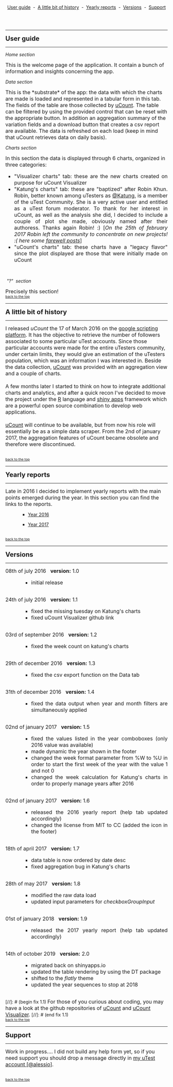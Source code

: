 <style>
p1{
 font-size:20px;
 text-align:justify;
}

p2{
 font-size:16px;
 text-align:justify;
}
</style>

<br>
<p id="top" style=" text-align:center;"><a href="#userguide">User guide</a>&nbsp;&nbsp;-&nbsp;&nbsp;<a href="#history">A little bit of history</a>&nbsp;&nbsp;-&nbsp;&nbsp;<a href="#reports">Yearly reports</a>&nbsp;&nbsp;-&nbsp;&nbsp;<a href="#versions">Versions</a>&nbsp;&nbsp;-&nbsp;&nbsp;<a href="#support">Support</a></p>
<br><br>

<hr><p1 id="userguide"><b>User guide</b></p1><hr>

<p><i>Home section</i></p>
<p2>This is the welcome page of the application. It contain a bunch of information and insights concerning the app.</p2>

<br>

<p><i>Data section</i></p>
<p2>This is the *substrate* of the app: the data with which the charts are made is loaded and represented in a tabular form in this tab. The fields of the table are those collected by <a href="https://docs.google.com/spreadsheets/d/1zlB1XxdITwGejHKXyL_yd8XCxkoCVh5RatQeaH2CJ4Q/edit?usp=sharing" target="_blank">uCount</a>.
The table can be filtered by using the provided control that can be reset with the appropriate button. In addition an aggregation summary of the variation fields and a download button that creates a csv report are available.
The data is refreshed on each load (keep in mind that uCount retrieves data on daily basis).
</p2>

<br>
	
<p><i>Charts section</i></p>
<p2>In this section the data is displayed through 6 charts, organized in three categories:
<br>
<ul>
 <li type="square">"Visualizer charts" tab: these are the new charts created on purpose for uCount Visualizer</li>
 <li type="square">"Katung's charts" tab: these are "baptized" after Robin Khun. Robin, better known among uTesters as <a href="https://www.utest.com/forums/15792/page/1" target="_blank">@Katung</a>, is a member of the uTest Community. She is a very active user and entitled as a uTest forum moderator. To thank for her interest in uCount, as well as the analysis she did, I decided to include a couple of plot she made, obviously named after their authoress. Thanks again Robin! :) [<i>On the 25th of february 2017 Robin left the community to concentrate on new projects! :( here some <a href="https://www.utest.com/status/33486" target="_blank">farewell posts</i></a>]</li> 
 <li type="square">"uCount's charts" tab: these charts have a "legacy flavor" since the plot displayed are those that were initially made on uCount</li>
</ul>
</p2>

<br>

<p><i>&nbsp;"?"&nbsp; section</i></p>
<p2>Precisely this section!</p2>

<br>
<a href="#top" style="font-size:8pt">back to the top</a>
<br>

<hr><p1 id="history"><b>A little bit of history</b></p1><hr>

<p2>I released *uCount* the 17 of March 2016 on the <a href="https://developers.google.com/apps-script" target="_blank">google scripting platform</a>. It has the objective to retrieve the number of followers associated to some particular uTest accounts.
Since those particular accounts were made for the entire uTesters community, under certain limits, they would give an estimation of the uTesters population, which was an information I was interested in.
Beside the data collection, <a href="https://docs.google.com/spreadsheets/d/1zlB1XxdITwGejHKXyL_yd8XCxkoCVh5RatQeaH2CJ4Q/edit?usp=sharing" target="_blank">uCount</a> was provided with an aggregation view and a couple of charts.<br><br>
A few months later I started to think on how to integrate additional charts and analytics, and after a quick recon I've decided to move the project under the <a href="https://www.r-project.org" target="_blank">R</a> language and <a href="https://www.shinyapps.io" target="_blank">shiny apps</a> framework which are a powerful open source combination to develop web applications.<br>
<br><a href="https://docs.google.com/spreadsheets/d/1zlB1XxdITwGejHKXyL_yd8XCxkoCVh5RatQeaH2CJ4Q/edit?usp=sharing" target="_blank">uCount</a> will continue to be available, but from now his role will essentially be as a simple data scraper. From the 2nd of january 2017, the aggregation features of uCount became obsolete and therefore were discontinued.</p2>

<br>
<a href="#top" style="font-size:8pt">back to the top</a>
<br>

<hr><p1 id="reports"><b>Yearly reports</b></p1><hr>

<p2>Late in 2016 I decided to implement yearly reports with the main points emerged during the year. In this section you can find the links to the reports.</p2>
<ul style="padding-left:5em">
 <li type="square"><a href="http://rpubs.com/abenedetti/uCountReport2016" target="_blank">Year 2016</a></li>
</ul></p2>
<ul style="padding-left:5em">
 <li type="square"><a href="http://rpubs.com/abenedetti/uCountReport2017" target="_blank">Year 2017</a></li>
</ul></p2>

<br>
<a href="#top" style="font-size:8pt">back to the top</a>
<br>

<hr><p1 id="versions"><b>Versions</b></p1><hr>

<p2>
08th of july 2016&nbsp;&nbsp;
<b>version:</b> 1.0
<ul style="padding-left:5em">
 <li type="square">initial release</li>
</ul></p2>
<br>
<p2>
24th of july 2016&nbsp;&nbsp;
<b>version:</b> 1.1
<ul style="padding-left:5em">
 <li type="square">fixed the missing tuesday on Katung's charts</li>
 <li type="square">fixed uCount Visualizer github link</li>
</ul></p2>
<br>
<p2>
03rd of september 2016&nbsp;&nbsp;
<b>version:</b> 1.2
<ul style="padding-left:5em">
 <li type="square">fixed the week count on katung's charts</li> 
</ul></p2>
<br>
<p2>
29th of december 2016&nbsp;&nbsp;
<b>version:</b> 1.3
<ul style="padding-left:5em">
 <li type="square">fixed the csv export function on the Data tab</li> 
</ul></p2>
<br>
<p2>
31th of december 2016&nbsp;&nbsp;
<b>version:</b> 1.4
<ul style="padding-left:5em">
 <li type="square">fixed the data output when year and month filters are simultaneously applied</li> 
</ul></p2>
<br>
<p2>
02nd of january 2017&nbsp;&nbsp;
<b>version:</b> 1.5
<ul style="padding-left:5em">
 <li type="square">fixed the values listed in the year comboboxes (only 2016 value was available)</li> 
 <li type="square">made dynamic the year shown in the footer</li>
 <li type="square">changed the week format parameter from %W to %U in order to start the first week of the year with the value 1 and not 0</li>
 <li type="square">changed the week calculation for Katung's charts in order to properly manage years after 2016</li>
</ul></p2>
<br>
<p2>
02nd of january 2017&nbsp;&nbsp;
<b>version:</b> 1.6
<ul style="padding-left:5em">
 <li type="square">released the 2016 yearly report (help tab updated accordingly)</li>
 <li type="square">changed the license from MIT to CC (added the icon in the footer)</li>
</ul></p2>
<br>
<p2>
18th of april 2017&nbsp;&nbsp;
<b>version:</b> 1.7
<ul style="padding-left:5em">
 <li type="square">data table is now ordered by date desc</li>
 <li type="square">fixed aggregation bug in Katung's charts</li>
</ul></p2>
<br>
<p2>
28th of may 2017&nbsp;&nbsp;
<b>version:</b> 1.8
<ul style="padding-left:5em">
 <li type="square">modified the raw data load</li>
 <li type="square">updated input parameters for <i>checkboxGroupInput</i></li>
</ul></p2>
<br>
<p2>
01st of january 2018&nbsp;&nbsp;
<b>version:</b> 1.9
<ul style="padding-left:5em">
 <li type="square">released the 2017 yearly report (help tab updated accordingly)</li> 
</ul></p2>
<br>
<p2>
14th of october 2019&nbsp;&nbsp;
<b>version:</b> 2.0
<ul style="padding-left:5em">
 <li type="square">migrated back on shinyapps.io</li>
 <li type="square">updated the table rendering by using the DT package</li>
 <li type="square">shifted to the <i>flatly</i> theme</li>
 <li type="square">updated the year sequences to stop at 2018</li> 
</ul></p2>
<br>
 [//]: # (begin fix 1.1)
 <p2>For those of you curious about coding, you may have a look at the github repositories of <a href="https://github.com/abenedetti/uCount" target="_blank">uCount</a> and <a href="https://github.com/abenedetti/uCountVisualizer/" target="_blank">uCount Visualizer</a>.</p2>
 [//]: # (end fix 1.1)

<br>
<a href="#top" style="font-size:8pt">back to the top</a>
<br>

<hr><p1 id="support"><b>Support</b></p1><hr>

<p2>Work in progress.... I did not build any help form yet, so if you need support you should drop a message directly in <a href="https://www.utest.com/profile/alessio/about" target="_blank">my uTest account [@alessio]</a>.</p2>

<br>
<a href="#top" style="font-size:8pt">back to the top</a>
<br>
